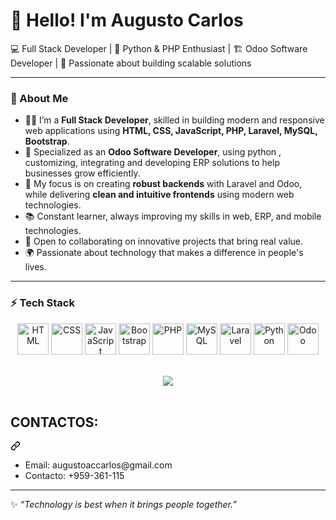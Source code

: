# 👋 Hello! I'm Augusto Carlos  

💻 Full Stack Developer | 🐍 Python & PHP Enthusiast | 🏗️ Odoo Software Developer | 🎯 Passionate about building scalable solutions  

---

### 🌟 About Me  

- 👨‍💻 I’m a **Full Stack Developer**, skilled in building modern and responsive web applications using **HTML, CSS, JavaScript, PHP, Laravel, MySQL, Bootstrap**.  
- 🏢 Specialized as an **Odoo Software Developer**, using python , customizing, integrating and developing ERP solutions to help businesses grow efficiently.  
- 🚀 My focus is on creating **robust backends** with Laravel and Odoo, while delivering **clean and intuitive frontends** using modern web technologies.  
- 📚 Constant learner, always improving my skills in web, ERP, and mobile technologies.  
- 🤝 Open to collaborating on innovative projects that bring real value.  
- 🌍 Passionate about technology that makes a difference in people's lives.  

---

### ⚡ Tech Stack  

<p align="center">
  <img src="https://cdn.jsdelivr.net/gh/devicons/devicon/icons/html5/html5-original.svg" width="50" height="50" alt="HTML"/>
  <img src="https://cdn.jsdelivr.net/gh/devicons/devicon/icons/css3/css3-original.svg" width="50" height="50" alt="CSS"/>
  <img src="https://cdn.jsdelivr.net/gh/devicons/devicon/icons/javascript/javascript-original.svg" width="50" height="50" alt="JavaScript"/>
  <img src="https://cdn.jsdelivr.net/gh/devicons/devicon/icons/bootstrap/bootstrap-original.svg" width="50" height="50" alt="Bootstrap"/>
  <img src="https://cdn.jsdelivr.net/gh/devicons/devicon/icons/php/php-original.svg" width="50" height="50" alt="PHP"/>
  <img src="https://cdn.jsdelivr.net/gh/devicons/devicon/icons/mysql/mysql-original.svg" width="50" height="50" alt="MySQL"/>
  <img src="https://cdn.jsdelivr.net/gh/devicons/devicon/icons/laravel/laravel-original.svg" width="50" height="50" alt="Laravel"/>
  <img src="https://cdn.jsdelivr.net/gh/devicons/devicon/icons/python/python-original.svg" width="50" height="50" alt="Python"/>
   <img src="https://odoocdn.com/openerp_website/static/src/img/assets/png/odoo_logo.png" width="50" height="50" alt="Odoo"/>
</div>
  <br><br>
  <div align="center" dir="auto">
  <a href="https://camo.githubusercontent.com/fe5c04ff3a5ed2221b81047db7fbf9913de9aff5e8cd4731129b38b3dd82a2eb/68747470733a2f2f6d656469612e67697068792e636f6d2f6d656469612f76312e59326c6b505463354d4749334e6a45785a44686f5a474e754d6d343063485236644452684e6e45354d4855334e335a745a6e6c6b617a6c30595739795a7a6476634451785a695a6c634431324d56396e61575a7a58334e6c59584a6a61435a6a6444316e2f6247677363356d576f727966674b427831752f67697068792e676966" rel="nofollow"><img height="200" src="https://camo.githubusercontent.com/fe5c04ff3a5ed2221b81047db7fbf9913de9aff5e8cd4731129b38b3dd82a2eb/68747470733a2f2f6d656469612e67697068792e636f6d2f6d656469612f76312e59326c6b505463354d4749334e6a45785a44686f5a474e754d6d343063485236644452684e6e45354d4855334e335a745a6e6c6b617a6c30595739795a7a6476634451785a695a6c634431324d56396e61575a7a58334e6c59584a6a61435a6a6444316e2f6247677363356d576f727966674b427831752f67697068792e676966" style="max-width: 100%; height: auto; max-height: 200px;"></a>
</div>
<br>
  <div class="markdown-heading" dir="auto"><h2 class="heading-element" dir="auto">CONTACTOS:</h2><a id="user-content-contactos" class="anchor" aria-label="Permalink: CONTACTOS:" href="#contactos"><svg class="octicon octicon-link" viewBox="0 0 16 16" version="1.1" width="16" height="16" aria-hidden="true"><path d="m7.775 3.275 1.25-1.25a3.5 3.5 0 1 1 4.95 4.95l-2.5 2.5a3.5 3.5 0 0 1-4.95 0 .751.751 0 0 1 .018-1.042.751.751 0 0 1 1.042-.018 1.998 1.998 0 0 0 2.83 0l2.5-2.5a2.002 2.002 0 0 0-2.83-2.83l-1.25 1.25a.751.751 0 0 1-1.042-.018.751.751 0 0 1-.018-1.042Zm-4.69 9.64a1.998 1.998 0 0 0 2.83 0l1.25-1.25a.751.751 0 0 1 1.042.018.751.751 0 0 1 .018 1.042l-1.25 1.25a3.5 3.5 0 1 1-4.95-4.95l2.5-2.5a3.5 3.5 0 0 1 4.95 0 .751.751 0 0 1-.018 1.042.751.751 0 0 1-1.042.018 1.998 1.998 0 0 0-2.83 0l-2.5 2.5a1.998 1.998 0 0 0 0 2.83Z"></path></svg></a></div>
  <ul dir="auto">
    <li>Email: augustoaccarlos@gmail.com</li>
    <li>Contacto: +959-361-115</li>
  </ul>
</article>
  </div>
</div>

---


✨ *“Technology is best when it brings people together.”*  
